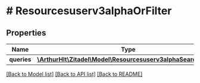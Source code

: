 # # Resourcesuserv3alphaOrFilter

## Properties

Name | Type | Description | Notes
------------ | ------------- | ------------- | -------------
**queries** | [**\ArthurHlt\Zitadel\Model\Resourcesuserv3alphaSearchFilter[]**](Resourcesuserv3alphaSearchFilter.md) |  | [optional]

[[Back to Model list]](../../README.md#models) [[Back to API list]](../../README.md#endpoints) [[Back to README]](../../README.md)
